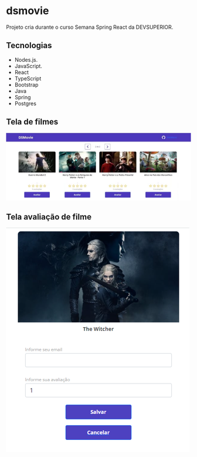 # dsmovie
Projeto cria durante o curso Semana Spring React da DEVSUPERIOR.
## Tecnologias
*   Nodes.js.
*   JavaScript.
*   React 
*   TypeScript
*   Bootstrap
*   Java
*   Spring
*   Postgres
## Tela de filmes
![dsmovie](https://github.com/MariaMuniz/dsmovie/blob/main/Img/img_dsmovie1.png)
## Tela avaliação de filme
![dsmovie](https://github.com/MariaMuniz/dsmovie/blob/main/Img/img2.png)

